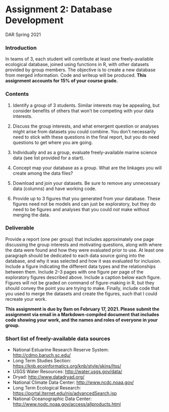 Assignment 2: Database Development
================
DAR
Spring 2021

### Introduction

In teams of 3, each student will contribute at least one
freely-available ecological database, joined using functions in R, with
other datasets provided by group members. The objective is to create a
new database from merged information. Code and writeup will be produced.
**This assignment accounts for 15% of your course grade.**

### Contents

1.  Identify a group of 3 students. Similar interests may be appealing,
    but consider benefits of others that won’t be competing with your
    data interests.

2.  Discuss the group interests, and what emergent question or analyses
    might arise from datasets you could combine. You don’t necessarily
    need to stick with these questions in the final report, but you do
    need questions to get where you are going.

3.  Individually and as a group, evaluate freely-available marine
    science data (see list provided for a start).

4.  Concept map your database as a group. What are the linkages you will
    create among the data files?

5.  Download and join your datasets. Be sure to remove any unnecessary
    data (columns) and have working code.

6.  Provide up to 3 figures that you generated from your database. These
    figures need not be models and can just be exploratory, but they do
    need to be figures and analyses that you could *not* make without
    merging the data.

### Deliverable

Provide a report (one per group) that includes approximately one page
discussing the group interests and motivating questions, along with
where the data were found and how they were evaluated prior to use. At
least one paragraph should be dedicated to each data source going into
the database, and why it was selected and how it was evaluated for
inclusion. Include a figure indicating the different data types and the
relationships between them. Include 2–3 pages with one figure per page
of the exploratory figures described above. Include a caption below each
figure. Figures will not be graded on command of figure-making in R, but
they should convey the point you are trying to make. Finally, include
code that you used to merge the datasets and create the figures, such
that I could recreate your work.

**This assignment is due by 9am on February 17, 2021. Please submit the
assignment via email in a Markdown-compiled document that includes code
showing your work, and the names and roles of everyone in your group.**

### Short list of freely-available data sources

-   National Estuarine Research Reserve System:
    <http://cdmo.baruch.sc.edu/>
-   Long Term Studies Section:
    <https://knb.ecoinformatics.org/knb/style/skins/ltss/>
-   USGS Water Resources: <http://water.usgs.gov/data/>
-   Dryad: <http://www.datadryad.org/>
-   National Climate Data Center: <http://www.ncdc.noaa.gov/>
-   Long Term Ecological Research:
    <https://portal.lternet.edu/nis/advancedSearch.jsp>
-   National Oceanographic Data Center:
    <http://www.nodc.noaa.gov/access/allproducts.html>
